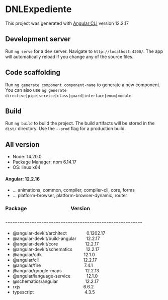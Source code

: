 # DNLExpediente

This project was generated with [Angular CLI](https://github.com/angular/angular-cli) version 12.2.17

## Development server

Run `ng serve` for a dev server. Navigate to `http://localhost:4200/`. The app will automatically reload if you change any of the source files.

## Code scaffolding

Run `ng generate component component-name` to generate a new component. You can also use `ng generate directive|pipe|service|class|guard|interface|enum|module`.

## Build

Run `ng build` to build the project. The build artifacts will be stored in the `dist/` directory. Use the `--prod` flag for a production build.

## All version
* Node: 14.20.0 <br>
* Package Manager: npm 6.14.17 <br>
* OS: linux x64 <br>

#### Angular: 12.2.16 <br>
* ... animations, common, compiler, compiler-cli, core, forms <br>
* ... platform-browser, platform-browser-dynamic, router <br>

### Package &nbsp;&nbsp;&nbsp;&nbsp;&nbsp;&nbsp;&nbsp;&nbsp;&nbsp;&nbsp;&nbsp;&nbsp;&nbsp;&nbsp;&nbsp;&nbsp;&nbsp;&nbsp;&nbsp;&nbsp;&nbsp;&nbsp;&nbsp;&nbsp;&nbsp;&nbsp;&nbsp;&nbsp;&nbsp;&nbsp;&nbsp;&nbsp;&nbsp;&nbsp; Version <br>
### \--------------------------------------------------------- <br>

* @angular-devkit/architect &nbsp;&nbsp;&nbsp;&nbsp;&nbsp;&nbsp;&nbsp;&nbsp;&nbsp;&nbsp;&nbsp;&nbsp;&nbsp;&nbsp; 0.1202.17 <br>
* @angular-devkit/build-angular &nbsp;&nbsp;&nbsp;&nbsp;&nbsp;&nbsp; 12.2.17 <br>
* @angular-devkit/core &nbsp;&nbsp;&nbsp;&nbsp;&nbsp;&nbsp;&nbsp;&nbsp;&nbsp;&nbsp;&nbsp;&nbsp;&nbsp;&nbsp;&nbsp;&nbsp;&nbsp;&nbsp;&nbsp;&nbsp; 12.2.17 <br>
* @angular-devkit/schematics &nbsp;&nbsp;&nbsp;&nbsp;&nbsp;&nbsp;&nbsp;&nbsp;&nbsp; 12.2.17 <br>
* @angular/cdk &nbsp;&nbsp;&nbsp;&nbsp;&nbsp;&nbsp;&nbsp;&nbsp;&nbsp;&nbsp;&nbsp;&nbsp;&nbsp;&nbsp;&nbsp;&nbsp;&nbsp;&nbsp;&nbsp;&nbsp;&nbsp;&nbsp;&nbsp;&nbsp;&nbsp;&nbsp;&nbsp;&nbsp;&nbsp;&nbsp;&nbsp;&nbsp; 12.1.0 <br>
* @angular/cli &nbsp;&nbsp;&nbsp;&nbsp;&nbsp;&nbsp;&nbsp;&nbsp;&nbsp;&nbsp;&nbsp;&nbsp;&nbsp;&nbsp;&nbsp;&nbsp;&nbsp;&nbsp;&nbsp;&nbsp;&nbsp;&nbsp;&nbsp;&nbsp;&nbsp;&nbsp;&nbsp;&nbsp;&nbsp;&nbsp;&nbsp;&nbsp;&nbsp;&nbsp; 12.2.17 <br>
* @angular/fire &nbsp;&nbsp;&nbsp;&nbsp;&nbsp;&nbsp;&nbsp;&nbsp;&nbsp;&nbsp;&nbsp;&nbsp;&nbsp;&nbsp;&nbsp;&nbsp;&nbsp;&nbsp;&nbsp;&nbsp;&nbsp;&nbsp;&nbsp;&nbsp;&nbsp;&nbsp;&nbsp;&nbsp;&nbsp;&nbsp;&nbsp;&nbsp;&nbsp; 7.4.1 <br>
* @angular/google-maps &nbsp;&nbsp;&nbsp;&nbsp;&nbsp;&nbsp;&nbsp;&nbsp;&nbsp;&nbsp;&nbsp;&nbsp;&nbsp;&nbsp;&nbsp;&nbsp;&nbsp; 12.2.13 <br>
* @angular/language-service &nbsp;&nbsp;&nbsp;&nbsp;&nbsp;&nbsp;&nbsp;&nbsp;&nbsp;&nbsp;&nbsp; 12.1.0 <br>
* @schematics/angular &nbsp;&nbsp;&nbsp;&nbsp;&nbsp;&nbsp;&nbsp;&nbsp;&nbsp;&nbsp;&nbsp;&nbsp;&nbsp;&nbsp;&nbsp;&nbsp;&nbsp;&nbsp;&nbsp;&nbsp; 12.2.17 <br>
* rxjs &nbsp;&nbsp;&nbsp;&nbsp;&nbsp;&nbsp;&nbsp;&nbsp;&nbsp;&nbsp;&nbsp;&nbsp;&nbsp;&nbsp;&nbsp;&nbsp;&nbsp;&nbsp;&nbsp;&nbsp;&nbsp;&nbsp;&nbsp;&nbsp;&nbsp;&nbsp;&nbsp;&nbsp;&nbsp;&nbsp;&nbsp;&nbsp;&nbsp;&nbsp;&nbsp;&nbsp;&nbsp;&nbsp;&nbsp;&nbsp;&nbsp;&nbsp;&nbsp;&nbsp;&nbsp;&nbsp;&nbsp;&nbsp;&nbsp; 6.6.2 <br>
* typescript &nbsp;&nbsp;&nbsp;&nbsp;&nbsp;&nbsp;&nbsp;&nbsp;&nbsp;&nbsp;&nbsp;&nbsp;&nbsp;&nbsp;&nbsp;&nbsp;&nbsp;&nbsp;&nbsp;&nbsp;&nbsp;&nbsp;&nbsp;&nbsp;&nbsp;&nbsp;&nbsp;&nbsp;&nbsp;&nbsp;&nbsp;&nbsp;&nbsp;&nbsp;&nbsp;&nbsp;&nbsp;&nbsp;&nbsp; 4.3.5 <br>